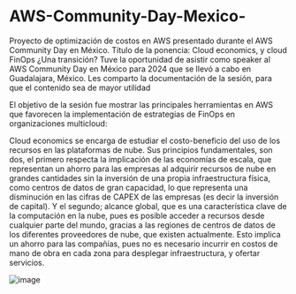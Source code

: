 # AWS-Community-Day-Mexico-
Proyecto de optimización de costos en AWS presentado durante el AWS Community Day en México. Título de la ponencia: Cloud economics, y cloud FinOps ¿Una transición?
Tuve la oportunidad de asistir como speaker al AWS Community Day en México para 2024 que se llevó a cabo en Guadalajara, México. Les comparto la documentación de la sesión, para que el contenido sea de mayor utilidad 

El objetivo de la sesión fue mostrar las principales herramientas en AWS que favorecen la implementación de estrategias de FinOps en organizaciones multicloud: 

Cloud economics se encarga de estudiar el costo-beneficio del uso de los recursos en las plataformas de nube.
Sus principios fundamentales, son dos, el primero respecta la implicación de las economías de escala, que representan un ahorro para las empresas al adquirir recursos de nube en grandes cantidades sin la inversión de una propia infraestructura física, como centros de datos de gran capacidad, lo que representa una disminución en las cifras de CAPEX de las empresas (es decir la inversión de capital). 
Y el segundo; alcance global, que es una característica clave de la computación en la nube, pues es posible acceder a recursos desde cualquier parte del mundo, gracias a las regiones de centros de datos de los diferentes proveedores de nube, que existen actualmente. Esto implica un ahorro para las compañías, pues no es necesario incurrir en costos de mano de obra en cada zona para desplegar infraestructura, y ofertar servicios. 

![image](https://github.com/user-attachments/assets/b098d386-0b1b-4615-a5ab-84b84276a698)
